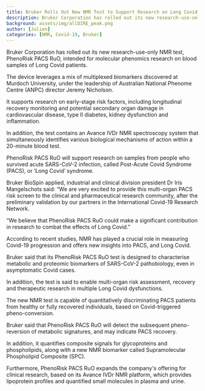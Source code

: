 ```yaml
---
title: Bruker Rolls Out New NMR Test to Support Research on Long Covid
description: Bruker Corporation has rolled out its new research-use-only NMR test intended for molecular phenomics research on Long Covid.
background: assets/img/allDIRE_peak.png
author: [Julien]
categories: [NMR, Covid-19, Bruker]
---
```


Bruker Corporation has rolled out its new research-use-only NMR test, PhenoRisk PACS RuO, intended for molecular phenomics research on blood samples of Long Covid patients.

The device leverages a mix of multiplexed biomarkers discovered at Murdoch University, under the leadership of Australian National Phenome Centre (ANPC) director Jeremy Nicholson.

It supports research on early-stage risk factors, including longitudinal recovery monitoring and potential secondary organ damage in cardiovascular disease, type II diabetes, kidney dysfunction and inflammation.

In addition, the test contains an Avance IVDr NMR spectroscopy system that simultaneously identifies various biological mechanisms of action within a 20-minute blood test.

PhenoRisk PACS RuO will support research on samples from people who survived acute SARS-CoV-2 infection, called Post-Acute Covid Syndrome (PACS), or ‘Long Covid’ syndrome.

Bruker BioSpin applied, industrial and clinical division president Dr Iris Mangelschots said: “We are very excited to provide this multi-organ PACS risk screen to the clinical and pharmaceutical research community, after the preliminary validation by our partners in the International Covid-19 Research Network.

“We believe that PhenoRisk PACS RuO could make a significant contribution in research to combat the effects of Long Covid.”

According to recent studies, NMR has played a crucial role in measuring Covid-19 progression and offers new insights into PACS, and Long Covid.

Bruker said that its PhenoRisk PACS RuO test is designed to characterise metabolic and proteomic biomarkers of SARS-CoV-2 pathobiology, even in asymptomatic Covid cases.

In addition, the test is said to enable multi-organ risk assessment, recovery and therapeutic research in multiple Long Covid dysfunctions.

The new NMR test is capable of quantitatively discriminating PACS patients from healthy or fully recovered individuals, based on Covid-triggered pheno-conversion.

Bruker said that PhenoRisk PACS RuO will detect the subsequent pheno-reversion of metabolic signatures, and may indicate PACS recovery.

In addition, it quantifies composite signals for glycoproteins and phospholipids, along with a new NMR biomarker called Supramolecular Phospholipid Composite (SPC).

Furthermore, PhenoRisk PACS RuO expands the company's offering for clinical research, based on its Avance IVDr NMR platform, which provides lipoprotein profiles and quantified small molecules in plasma and urine.

